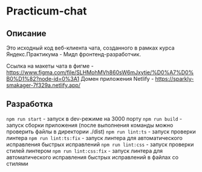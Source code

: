 # Practicum-chat

## Описание

Это исходный код веб-клиента чата, созданного в рамках курса Яндекс.Практикума - Мидл фронтенд-разработчик.

Ссылка на макеты чата в фигме - https://www.figma.com/file/SLHMohMVh860sW6mJxytie/%D0%A7%D0%B0%D1%82?node-id=0%3A1
Домен приложения Netlify - https://sparkly-smakager-7f329a.netlify.app/

## Разработка

`npm run start` - запуск в dev-режиме на 3000 порту
`npm run build` - запуск сборки приложения (после выполнения команды можно проверить файлы в директории ./dist)
`npm run lint:ts` - запуск проверки линтера
`npm run lint:ts:fix` - запуск линтера для автоматического исправления быстрых исправлений
`npm run lint:css` - запуск проверки стилей линтером
`npm run lint:css:fix` - запуск линтера для автоматического исправления быстрых исправлений в файлах со стилями